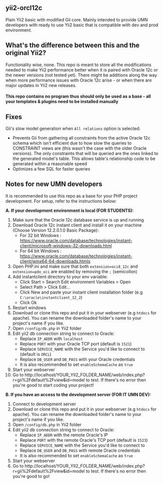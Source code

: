 ## yii2-orcl12c ##
Plain Yii2 basic with modified Gii core. Mainly intended to provide UMN developers with ready to use Yii2 basic that is compatible with dev and prod environment.

## What's the difference between this and the original Yii2? ##
Functionality wise, none. This repo is meant to store all the modifications needed to make Yii2 performance better when it is paired with Oracle 12c or the newer versions (not tested yet). There might be additions along the way when more performance issues with Oracle 12c arise - or when there are major updates in Yii2 new releases.

#### This repo contains no program thus should only be used as a base - all your templates & plugins need to be installed manually ####

## Fixes ##
Gii's slow model generation when `All relations` option is selected:
  * Prevents Gii from gathering all constraints from the active Oracle 12c schema which isn't efficient due to how slow the queries to CONSTRAINT views are (this wasn't the case with the older Oracle versions). The only constraints that will be queried are the ones linked to the generated model's table. This allows table's relationship code to be generated within a reasonable speed
  * Optimizes a few SQL for faster queries

## Notes for new UMN developers ##
It is recommended to use this repo as a base for your PHP project development. For setup, refer to the instructions below:

**A. If your development environment is local (FOR STUDENTS):**
1. Make sure that the Oracle 12c database service is up and running
2. Download Oracle 12c instant client and install it on your machine (Choose Version 12.2.0.1.0 Basic Package): 
    * For 32 bit Windows : https://www.oracle.com/database/technologies/instant-client/microsoft-windows-32-downloads.html 
    * For 64 bit Windows : https://www.oracle.com/database/technologies/instant-client/winx64-64-downloads.htmls
3. Open PHP.ini and make sure that both `extension=oci8_12c` and `extension=pdo_oci` are enabled by removing the `;` (semicollon)
4. Add instantclient directory to your env variable:
    * Click Start > Search Edit environment Variables > Open
    * Select Path > Click Edit...
    * Click New and paste your instant client installation folder (e.g `C:\oracle\instantclient_12_2`)
    * Click Ok
5. Restart windows
6. Download or clone this repo and put it in your webserver (e.g `htdocs` for apache). You can rename the downloaded folder's name to your project's name if you like.
7. Open `/config/db.php` in Yii2 folder
8. Edit yii2 db connection string to connect to Oracle:
   * Replace `IP_ADDR` with `localhost`
   * Replace `PORT` with your Oracle TCP port (default is `1521`)
   * Replace `SERVICE_NAME` with the Service you'd like to connect to (default is `ORCL`)
   * Replace `DB_USER` and `DB_PASS` with your Oracle credentials
   * It is also recommended to set `enableSchemaCache` as `true`
9. Start your webserver
10. Go to http://localhost/YOUR_YII2_FOLDER_NAME/web/index.php?r=gii%2Fdefault%2Fview&id=model to test. If there's no error then you're good to start coding your project!
 
**B. If you have an access to the development server (FOR IT UMN DEV):**
1. Connect to development server
2. Download or clone this repo and put it in your webserver (e.g `htdocs` for apache). You can rename the downloaded folder's name to your project's name if you like.
3. Open `/config/db.php` in Yii2 folder
4. Edit yii2 db connection string to connect to Oracle:
   * Replace `IP_ADDR` with the remote Oracle's IP
   * Replace `PORT` with the remote Oracle's TCP port (default is `1523`)
   * Replace `SERVICE_NAME` with the Service you'd like to connect to
   * Replace `DB_USER` and `DB_PASS` with remote Oracle credentials
   * It is also recommended to set `enableSchemaCache` as `true`
5. Start your webserver
6. Go to http://localhost/YOUR_YII2_FOLDER_NAME/web/index.php?r=gii%2Fdefault%2Fview&id=model to test. If there's no error then you're good to go!


